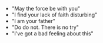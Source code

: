 - "May the force be with you"
- "I find your lack of faith disturbing"
- "I am your father"
- "Do do not. There is no try"
- "I've got a bad feeling about this"
